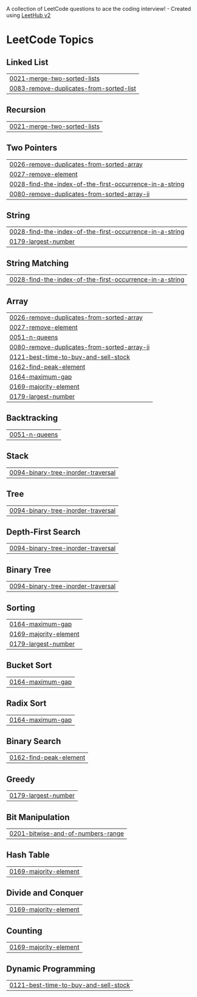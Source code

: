 A collection of LeetCode questions to ace the coding interview! - Created using [LeetHub v2](https://github.com/arunbhardwaj/LeetHub-2.0)
<!---LeetCode Topics Start-->
# LeetCode Topics
## Linked List
|  |
| ------- |
| [0021-merge-two-sorted-lists](https://github.com/Akshay-N1/Leetcode/tree/master/0021-merge-two-sorted-lists) |
| [0083-remove-duplicates-from-sorted-list](https://github.com/Akshay-N1/Leetcode/tree/master/0083-remove-duplicates-from-sorted-list) |
## Recursion
|  |
| ------- |
| [0021-merge-two-sorted-lists](https://github.com/Akshay-N1/Leetcode/tree/master/0021-merge-two-sorted-lists) |
## Two Pointers
|  |
| ------- |
| [0026-remove-duplicates-from-sorted-array](https://github.com/Akshay-N1/Leetcode/tree/master/0026-remove-duplicates-from-sorted-array) |
| [0027-remove-element](https://github.com/Akshay-N1/Leetcode/tree/master/0027-remove-element) |
| [0028-find-the-index-of-the-first-occurrence-in-a-string](https://github.com/Akshay-N1/Leetcode/tree/master/0028-find-the-index-of-the-first-occurrence-in-a-string) |
| [0080-remove-duplicates-from-sorted-array-ii](https://github.com/Akshay-N1/Leetcode/tree/master/0080-remove-duplicates-from-sorted-array-ii) |
## String
|  |
| ------- |
| [0028-find-the-index-of-the-first-occurrence-in-a-string](https://github.com/Akshay-N1/Leetcode/tree/master/0028-find-the-index-of-the-first-occurrence-in-a-string) |
| [0179-largest-number](https://github.com/Akshay-N1/Leetcode/tree/master/0179-largest-number) |
## String Matching
|  |
| ------- |
| [0028-find-the-index-of-the-first-occurrence-in-a-string](https://github.com/Akshay-N1/Leetcode/tree/master/0028-find-the-index-of-the-first-occurrence-in-a-string) |
## Array
|  |
| ------- |
| [0026-remove-duplicates-from-sorted-array](https://github.com/Akshay-N1/Leetcode/tree/master/0026-remove-duplicates-from-sorted-array) |
| [0027-remove-element](https://github.com/Akshay-N1/Leetcode/tree/master/0027-remove-element) |
| [0051-n-queens](https://github.com/Akshay-N1/Leetcode/tree/master/0051-n-queens) |
| [0080-remove-duplicates-from-sorted-array-ii](https://github.com/Akshay-N1/Leetcode/tree/master/0080-remove-duplicates-from-sorted-array-ii) |
| [0121-best-time-to-buy-and-sell-stock](https://github.com/Akshay-N1/Leetcode/tree/master/0121-best-time-to-buy-and-sell-stock) |
| [0162-find-peak-element](https://github.com/Akshay-N1/Leetcode/tree/master/0162-find-peak-element) |
| [0164-maximum-gap](https://github.com/Akshay-N1/Leetcode/tree/master/0164-maximum-gap) |
| [0169-majority-element](https://github.com/Akshay-N1/Leetcode/tree/master/0169-majority-element) |
| [0179-largest-number](https://github.com/Akshay-N1/Leetcode/tree/master/0179-largest-number) |
## Backtracking
|  |
| ------- |
| [0051-n-queens](https://github.com/Akshay-N1/Leetcode/tree/master/0051-n-queens) |
## Stack
|  |
| ------- |
| [0094-binary-tree-inorder-traversal](https://github.com/Akshay-N1/Leetcode/tree/master/0094-binary-tree-inorder-traversal) |
## Tree
|  |
| ------- |
| [0094-binary-tree-inorder-traversal](https://github.com/Akshay-N1/Leetcode/tree/master/0094-binary-tree-inorder-traversal) |
## Depth-First Search
|  |
| ------- |
| [0094-binary-tree-inorder-traversal](https://github.com/Akshay-N1/Leetcode/tree/master/0094-binary-tree-inorder-traversal) |
## Binary Tree
|  |
| ------- |
| [0094-binary-tree-inorder-traversal](https://github.com/Akshay-N1/Leetcode/tree/master/0094-binary-tree-inorder-traversal) |
## Sorting
|  |
| ------- |
| [0164-maximum-gap](https://github.com/Akshay-N1/Leetcode/tree/master/0164-maximum-gap) |
| [0169-majority-element](https://github.com/Akshay-N1/Leetcode/tree/master/0169-majority-element) |
| [0179-largest-number](https://github.com/Akshay-N1/Leetcode/tree/master/0179-largest-number) |
## Bucket Sort
|  |
| ------- |
| [0164-maximum-gap](https://github.com/Akshay-N1/Leetcode/tree/master/0164-maximum-gap) |
## Radix Sort
|  |
| ------- |
| [0164-maximum-gap](https://github.com/Akshay-N1/Leetcode/tree/master/0164-maximum-gap) |
## Binary Search
|  |
| ------- |
| [0162-find-peak-element](https://github.com/Akshay-N1/Leetcode/tree/master/0162-find-peak-element) |
## Greedy
|  |
| ------- |
| [0179-largest-number](https://github.com/Akshay-N1/Leetcode/tree/master/0179-largest-number) |
## Bit Manipulation
|  |
| ------- |
| [0201-bitwise-and-of-numbers-range](https://github.com/Akshay-N1/Leetcode/tree/master/0201-bitwise-and-of-numbers-range) |
## Hash Table
|  |
| ------- |
| [0169-majority-element](https://github.com/Akshay-N1/Leetcode/tree/master/0169-majority-element) |
## Divide and Conquer
|  |
| ------- |
| [0169-majority-element](https://github.com/Akshay-N1/Leetcode/tree/master/0169-majority-element) |
## Counting
|  |
| ------- |
| [0169-majority-element](https://github.com/Akshay-N1/Leetcode/tree/master/0169-majority-element) |
## Dynamic Programming
|  |
| ------- |
| [0121-best-time-to-buy-and-sell-stock](https://github.com/Akshay-N1/Leetcode/tree/master/0121-best-time-to-buy-and-sell-stock) |
<!---LeetCode Topics End-->